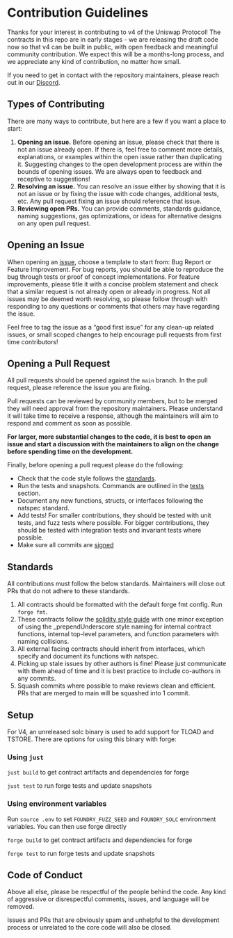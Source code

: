 # Contribution Guidelines

Thanks for your interest in contributing to v4 of the Uniswap Protocol! The contracts in this repo are in early stages - we are releasing the draft code now so that v4 can be built in public, with open feedback and meaningful community contribution. We expect this will be a months-long process, and we appreciate any kind of contribution, no matter how small.

If you need to get in contact with the repository maintainers, please reach out in our [Discord](https://discord.com/invite/FCfyBSbCU5).

## Types of Contributing

There are many ways to contribute, but here are a few if you want a place to start:

1. **Opening an issue.** Before opening an issue, please check that there is not an issue already open. If there is, feel free to comment more details, explanations, or examples within the open issue rather than duplicating it. Suggesting changes to the open development process are within the bounds of opening issues. We are always open to feedback and receptive to suggestions!
2. **Resolving an issue.** You can resolve an issue either by showing that it is not an issue or by fixing the issue with code changes, additional tests, etc. Any pull request fixing an issue should reference that issue.
3. **Reviewing open PRs.** You can provide comments, standards guidance, naming suggestions, gas optimizations, or ideas for alternative designs on any open pull request.

## Opening an Issue

When opening an [issue](https://github.com/Uniswap/v4-core/issues/new/choose), choose a template to start from: Bug Report or Feature Improvement. For bug reports, you should be able to reproduce the bug through tests or proof of concept implementations. For feature improvements, please title it with a concise problem statement and check that a similar request is not already open or already in progress. Not all issues may be deemed worth resolving, so please follow through with responding to any questions or comments that others may have regarding the issue.

Feel free to tag the issue as a “good first issue” for any clean-up related issues, or small scoped changes to help encourage pull requests from first time contributors!

## Opening a Pull Request

All pull requests should be opened against the `main` branch.  In the pull request, please reference the issue you are fixing.

Pull requests can be reviewed by community members, but to be merged they will need approval from the repository maintainers. Please understand it will take time to receive a response, although the maintainers will aim to respond and comment as soon as possible.

**For larger, more substantial changes to the code, it is best to open an issue and start a discussion with the maintainers to align on the change before spending time on the development.**

Finally, before opening a pull request please do the following:

- Check that the code style follows the [standards](#standards).
- Run the tests and snapshots. Commands are outlined in the [tests](#tests) section.
- Document any new functions, structs, or interfaces following the natspec standard.
- Add tests! For smaller contributions, they should be tested with unit tests, and fuzz tests where possible. For bigger contributions, they should be tested with integration tests and invariant tests where possible.
- Make sure all commits are [signed](https://docs.github.com/en/authentication/managing-commit-signature-verification/about-commit-signature-verification)

## Standards

All contributions must follow the below standards. Maintainers will close out PRs that do not adhere to these standards.

1. All contracts should be formatted with the default forge fmt config. Run `forge fmt`.
2. These contracts follow the [solidity style guide](https://docs.soliditylang.org/en/v0.8.17/style-guide.html) with one minor exception of using the _prependUnderscore style naming for internal contract functions, internal top-level parameters, and function parameters with naming collisions.
3. All external facing contracts should inherit from interfaces, which specify and document its functions with natspec.
4. Picking up stale issues by other authors is fine! Please just communicate with them ahead of time and it is best practice to include co-authors in any commits.
5. Squash commits where possible to make reviews clean and efficient. PRs that are merged to main will be squashed into 1 commit.

## Setup

For V4, an unreleased solc binary is used to add support for TLOAD and TSTORE. There are options for using this binary with forge:

### Using `just`

`just build` to get contract artifacts and dependencies for forge

`just test` to run forge tests and update snapshots

### Using environment variables

Run `source .env` to set `FOUNDRY_FUZZ_SEED` and `FOUNDRY_SOLC` environment variables. You can then use forge directly

`forge build` to get contract artifacts and dependencies for forge

`forge test` to run forge tests and update snapshots

## Code of Conduct

Above all else, please be respectful of the people behind the code. Any kind of aggressive or disrespectful comments, issues, and language will be removed.

Issues and PRs that are obviously spam and unhelpful to the development process or unrelated to the core code will also be closed.
